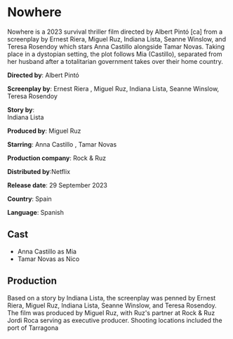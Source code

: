 # Nowhere
Nowhere is a 2023 survival thriller film directed by Albert Pintó [ca] from a screenplay by Ernest Riera, Miguel Ruz, Indiana Lista, Seanne Winslow, and Teresa Rosendoy which stars Anna Castillo alongside Tamar Novas. Taking place in a dystopian setting, the plot follows Mia (Castillo), separated from her husband after a totalitarian government takes over their home country.

**Directed by**:
Albert Pintó

**Screenplay by**:
Ernest Riera , Miguel Ruz, Indiana Lista, Seanne Winslow, Teresa Rosendoy

**Story by**:	
Indiana Lista

**Produced by**: Miguel Ruz

**Starring**: Anna Castillo , Tamar Novas

**Production company**:
Rock & Ruz

**Distributed by**:Netflix

**Release date**: 
29 September 2023

**Country**: Spain

**Language**: Spanish

## Cast
- Anna Castillo as Mia
- Tamar Novas as Nico

## Production
Based on a story by Indiana Lista, the screenplay was penned by Ernest Riera, Miguel Ruz, Indiana Lista, Seanne Winslow, and Teresa Rosendoy. The film was produced by Miguel Ruz, with Ruz's partner at Rock & Ruz Jordi Roca serving as executive producer. Shooting locations included the port of Tarragona

